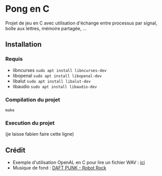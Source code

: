# Pong en C

Projet de jeu en C avec utilisation d'échange entre processus par signal, boîte aux lettres, mémoire partagée, ...

## Installation

### Requis

- libncurses
`sudo apt install libncurses-dev`
- libopenal 
`sudo apt install libopenal-dev`
- libalut
`sudo apt install libalut-dev`
- libaudio
`sudo apt install libaudio-dev`

### Compilation du projet

`make`

### Execution du projet

(je laisse fabien faire cette ligne)

## Crédit

- Exemple d'utilisation OpenAL en C pour lire un fichier WAV : [ici](https://github.com/ffainelli/openal-example)
- Musique de fond : [DAFT PUNK - Robot Rock](https://www.youtube.com/watch?v=sFZjqVnWBhc)
